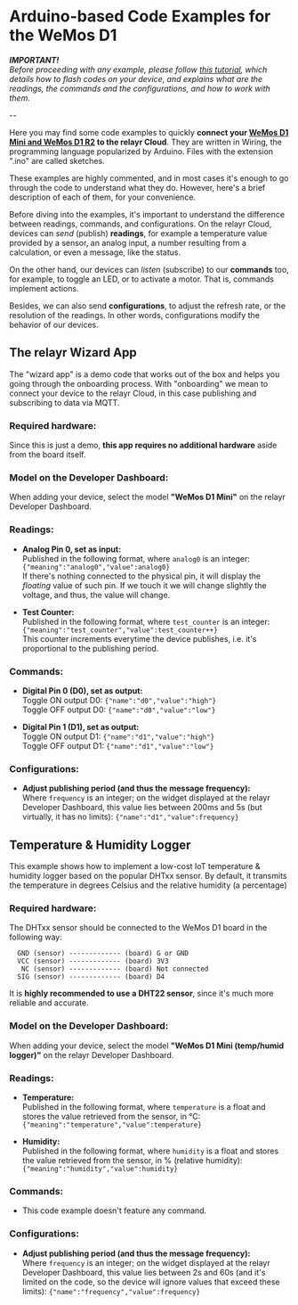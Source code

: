 # Arduino-based Code Examples for the WeMos D1

***IMPORTANT!***  
*Before proceeding with any example, please follow [this tutorial](https://github.com/relayr/ESP8266_Arduino), which details how to flash codes on your device, and explains what are the readings, the commands and the configurations, and how to work with them.*

--

Here you may find some code examples to quickly **connect your [WeMos D1 Mini and WeMos D1 R2](http://www.wemos.cc) to the relayr Cloud**. They are written in Wiring, the programming language popularized by Arduino. Files with the extension ".ino" are called sketches.

These examples are highly commented, and in most cases it's enough to go through the code to understand what they do. However, here's a brief description of each of them, for your convenience.

Before diving into the examples, it's important to understand the difference between readings, commands, and configurations. On the relayr Cloud, devices can *send* (publish) **readings**, for example a temperature value provided by a sensor, an analog input, a number resulting from a calculation, or even a message, like the status.

On the other hand, our devices can *listen* (subscribe) to our **commands** too, for example, to toggle an LED, or to activate a motor. That is, commands implement actions.

Besides, we can also send **configurations**, to adjust the refresh rate, or the resolution of the readings. In other words, configurations modify the behavior of our devices.

## The relayr Wizard App

The "wizard app" is a demo code that works out of the box and helps you going through the onboarding process. With "onboarding" we mean to connect your device to the relayr Cloud, in this case publishing and subscribing to data via MQTT.

### Required hardware:

Since this is just a demo, **this app requires no additional hardware** aside from the board itself.

### Model on the Developer Dashboard:

When adding your device, select the model **"WeMos D1 Mini"** on the relayr Developer Dashboard.

### Readings:

* **Analog Pin 0, set as input:**  
Published in the following format, where `analog0` is an integer: `{"meaning":"analog0","value":analog0}`  
If there's nothing connected to the physical pin, it will display the *floating* value of such pin. If we touch it we will change slightly the voltage, and thus, the value will change.

* **Test Counter:**  
Published in the following format, where `test_counter` is an integer: `{"meaning":"test_counter","value":test_counter++}`  
This counter increments everytime the device publishes, i.e. it's proportional to the publishing period.

### Commands:

* **Digital Pin 0 (D0), set as output:**  
Toggle ON output D0: `{"name":"d0","value":"high"}`  
Toggle OFF output D0: `{"name":"d0","value":"low"}`

* **Digital Pin 1 (D1), set as output:**  
Toggle ON output D1: `{"name":"d1","value":"high"}`  
Toggle OFF output D1: `{"name":"d1","value":"low"}`

### Configurations:

* **Adjust publishing period (and thus the message frequency):**  
Where `frequency` is an integer; on the widget displayed at the relayr Developer Dashboard, this value lies between 200ms and 5s (but virtually, it has no limits): `{"name":"d1","value":frequency}`

## Temperature & Humidity Logger

This example shows how to implement a low-cost IoT temperature & humidity logger based on the popular DHTxx sensor. By default, it transmits the temperature in degrees Celsius and the relative humidity (a percentage)

### Required hardware:

The DHTxx sensor should be connected to the WeMos D1 board in the following way:

```
  GND (sensor) ------------- (board) G or GND
  VCC (sensor) ------------- (board) 3V3
   NC (sensor) ------------- (board) Not connected
  SIG (sensor) ------------- (board) D4
```

It is **highly recommended to use a DHT22 sensor**, since it's much more reliable and accurate.

### Model on the Developer Dashboard:

When adding your device, select the model **"WeMos D1 Mini (temp/humid logger)"** on the relayr Developer Dashboard.


### Readings:

* **Temperature:**  
Published in the following format, where `temperature` is a float and stores the value retrieved from the sensor, in °C: `{"meaning":"temperature","value":temperature}`

* **Humidity:**  
Published in the following format, where `humidity` is a float and stores the value retrieved from the sensor, in % (relative humidity): `{"meaning":"humidity","value":humidity}`

### Commands:

* This code example doesn't feature any command.

### Configurations:

* **Adjust publishing period (and thus the message frequency):**  
Where `frequency` is an integer; on the widget displayed at the relayr Developer Dashboard, this value lies between 2s and 60s (and it's limited on the code, so the device will ignore values that exceed these limits): `{"name":"frequency","value":frequency}`